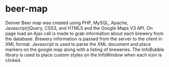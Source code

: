 beer-map
========
Denver Beer map was created using PHP, MySQL, Apache, Javascript/jQuery, CSS3, and HTML5 and the Google Maps V3 API.
On page load an Ajax call is made to grab information about each brewery from the database.
Brewery information is passed from the server to the client in XML format.
Javascript is used to parse the XML document and place markers on the google map along with a listing of breweries.
The InfoBubble library is used to place custom styles on the InfoWindow when each icon is clicked.

